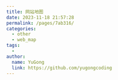 ```yaml
---
title: 网站地图
date: 2023-11-18 21:57:28
permalink: /pages/7ab316/
categories:
  - other
  - web_map
tags:
  -
author:
  name: YuGong
  link: https://github.com/yugongcoding
---
```

